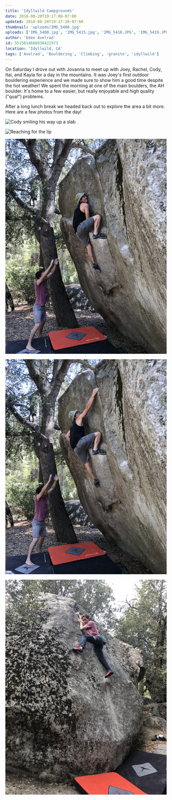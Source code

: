 ```yaml
---
title: 'Idyllwild Campgrounds'
date: 2018-08-20T19:17:00-07:00
updated: 2018-08-20T19:17:20-07:00
thumbnail: 'uploads/IMG_5408.jpg'
uploads: ['IMG_5408.jpg', 'IMG_5415.jpg', 'IMG_5418.JPG', 'IMG_5419.JPG', 'IMG_5423.JPG']
author: 'Eden Axelrad'
id: 5515014668930422973
location: 'Idyllwild, CA'
tags: ['Axelrad', 'Bouldering', 'Climbing', 'granite', 'idyllwild']
---
```


On Saturday I drove out with Jovanna to meet up with Joey, Rachel, Cody, Itai, and Kayla for a day in the mountains. It was Joey's first outdoor bouldering experience and we made sure to show him a good time despite the hot weather! We spent the morning at one of the main boulders, the AH boulder. It's home to a few easier, but really enjoyable and high quality ("qual") problems.

After a long lunch break we headed back out to explore the area a bit more. Here are a few photos from the day!

![Cody smiling his way up a slab](uploads/IMG_5408.jpg)

![Reaching for the lip](uploads/IMG_5415.jpg)

![](uploads/IMG_5418.JPG)

![Joey on his first outdoor V2!](uploads/IMG_5419.JPG)

![Cody on another slab](uploads/IMG_5423.JPG)
